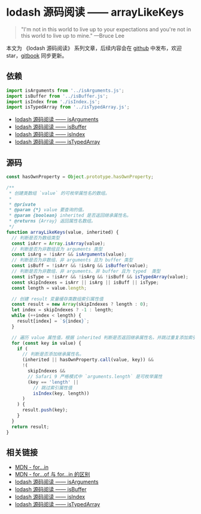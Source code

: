 # lodash 源码阅读 —— arrayLikeKeys

> "I'm not in this world to live up to your expectations and you're not in this world to live up to mine." —Bruce Lee

本文为 《lodash 源码阅读》 系列文章，后续内容会在 [github](https://github.com/gu-xionghong/lodash-analysis) 中发布，欢迎 star，[gitbook](https://gu-xionghong.gitbook.io/lodash-analysis/) 同步更新。

## 依赖

```js
import isArguments from '../isArguments.js';
import isBuffer from '../isBuffer.js';
import isIndex from './isIndex.js';
import isTypedArray from '../isTypedArray.js';
```

- [lodash 源码阅读 —— isArguments](../Lang/isArguments.md)
- [lodash 源码阅读 —— isBuffer](../Lang/isBuffer.md)
- [lodash 源码阅读 —— isIndex](../Internal/isIndex.md)
- [lodash 源码阅读 —— isTypedArray](../Lang/isTypedArray.md)

## 源码

```js
const hasOwnProperty = Object.prototype.hasOwnProperty;

/**
 * 创建类数组 `value` 的可枚举属性名的数组。
 *
 * @private
 * @param {*} value 要查询的值。
 * @param {boolean} inherited 是否返回继承属性名。
 * @returns {Array} 返回属性名数组。
 */
function arrayLikeKeys(value, inherited) {
  // 判断是否为数组类型
  const isArr = Array.isArray(value);
  // 判断是否为非数组且为 arguments 类型
  const isArg = !isArr && isArguments(value);
  // 判断是否为非数组、非 arguments 且为 buffer 类型
  const isBuff = !isArr && !isArg && isBuffer(value);
  // 判断是否为非数组、非 arguments、非 buffer 且为 typed  类型
  const isType = !isArr && !isArg && !isBuff && isTypedArray(value);
  const skipIndexes = isArr || isArg || isBuff || isType;
  const length = value.length;

  // 创建 result 变量缓存类数组索引属性值
  const result = new Array(skipIndexes ? length : 0);
  let index = skipIndexes ? -1 : length;
  while (++index < length) {
    result[index] = `${index}`;
  }

  // 遍历 value 属性值，根据 inherited 判断是否返回继承属性名，并跳过重复添加索引属性值
  for (const key in value) {
    if (
      // 判断是否添加继承属性名。
      (inherited || hasOwnProperty.call(value, key)) &&
      !(
        skipIndexes &&
        // Safari 9 严格模式中 `arguments.length` 是可枚举属性
        (key == 'length' ||
          // 跳过索引属性值
          isIndex(key, length))
      )
    ) {
      result.push(key);
    }
  }
  return result;
}
```

## 相关链接

- [MDN - for...in](https://developer.mozilla.org/zh-CN/docs/Web/JavaScript/Reference/Statements/for...in)
- [MDN - for...of 与 for...in 的区别](https://developer.mozilla.org/zh-CN/docs/Web/JavaScript/Reference/Statements/for...of#for...of%E4%B8%8Efor...in%E7%9A%84%E5%8C%BA%E5%88%AB)
- [lodash 源码阅读 —— isArguments](../Lang/isArguments.md)
- [lodash 源码阅读 —— isBuffer](../Lang/isBuffer.md)
- [lodash 源码阅读 —— isIndex](../Internal/isIndex.md)
- [lodash 源码阅读 —— isTypedArray](../Lang/isTypedArray.md)
